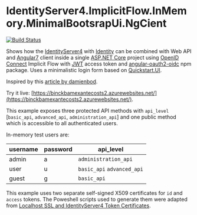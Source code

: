 # IdentityServer4.ImplicitFlow.InMemory.MinimalBootsrapUi.NgCient

[![Build Status](https://mbrane.visualstudio.com/IvanShiyan/_apis/build/status/ishiyan.IdentityServer4.ImplicitFlow.InMemory.MinimalBootsrapUi.NgCient)](https://mbrane.visualstudio.com/IvanShiyan/_build/latest?definitionId=9)

Shows how the [IdentityServer4](http://docs.identityserver.io/en/dev/) with [Identity](https://docs.asp.net/en/latest/security/authentication/identity.html) can be combined with Web API and [Angular7](https://blog.angular.io/) client inside a single [ASP.NET Core](https://docs.asp.net/en/latest/) project using [OpenID Connect](http://openid.net/connect/) Implicit Flow with [JWT](https://jwt.io/) access token and [angular-oauth2-oidc](https://github.com/manfredsteyer/angular-oauth2-oidc) npm package.
Uses a minimalistic login form based on [Quickstart.UI](https://github.com/IdentityServer/IdentityServer4.Quickstart.UI).

Inspired by this [article by damienbod](https://damienbod.com/2016/10/01/identityserver4-webapi-and-angular2-in-a-single-asp-net-core-project/).

Try it live: [https://binckbamexantecosts2.azurewebsites.net/](https://binckbamexantecosts2.azurewebsites.net/).

This example exposes three protected API methods with `api_level` [`basic_api`, `advanced_api`, `administration_api`] and one public method which is accessible to all authenticated users.

In-memory test users are:

| username | password | api_level                  |
|----------|----------|----------------------------|
| admin    | a        | `administration_api`       |
| user     | u        | `basic_api` `advanced_api` |
| guest    | g        | `basic_api`                |

This example uses two separate self-signed X509 certificates for `id` and `access` tokens.
The Poweshell scripts used to generate them were adapted from [Localhost SSL and IdentityServer4 Token Certificates](https://mcguirev10.com/2018/01/04/localhost-ssl-identityserver-certificates.html).
